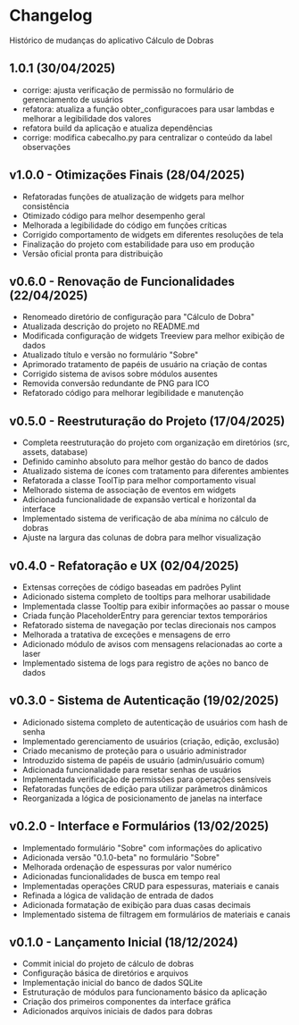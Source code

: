 # Changelog

Histórico de mudanças do aplicativo Cálculo de Dobras

## 1.0.1 (30/04/2025)

- corrige: ajusta verificação de permissão no formulário de gerenciamento de usuários
- refatora: atualiza a função obter_configuracoes para usar lambdas e melhorar a legibilidade dos valores
- refatora build da aplicação e atualiza dependências
- corrige: modifica cabecalho.py para centralizar o conteúdo da label observações

## v1.0.0 - Otimizações Finais (28/04/2025)

- Refatoradas funções de atualização de widgets para melhor consistência
- Otimizado código para melhor desempenho geral
- Melhorada a legibilidade do código em funções críticas
- Corrigido comportamento de widgets em diferentes resoluções de tela
- Finalização do projeto com estabilidade para uso em produção
- Versão oficial pronta para distribuição

## v0.6.0 - Renovação de Funcionalidades (22/04/2025)

- Renomeado diretório de configuração para "Cálculo de Dobra"
- Atualizada descrição do projeto no README.md
- Modificada configuração de widgets Treeview para melhor exibição de dados
- Atualizado título e versão no formulário "Sobre"
- Aprimorado tratamento de papéis de usuário na criação de contas
- Corrigido sistema de avisos sobre módulos ausentes
- Removida conversão redundante de PNG para ICO
- Refatorado código para melhorar legibilidade e manutenção

## v0.5.0 - Reestruturação do Projeto (17/04/2025)

- Completa reestruturação do projeto com organização em diretórios (src, assets, database)
- Definido caminho absoluto para melhor gestão do banco de dados
- Atualizado sistema de ícones com tratamento para diferentes ambientes
- Refatorada a classe ToolTip para melhor comportamento visual
- Melhorado sistema de associação de eventos em widgets
- Adicionada funcionalidade de expansão vertical e horizontal da interface
- Implementado sistema de verificação de aba mínima no cálculo de dobras
- Ajuste na largura das colunas de dobra para melhor visualização

## v0.4.0 - Refatoração e UX (02/04/2025)

- Extensas correções de código baseadas em padrões Pylint
- Adicionado sistema completo de tooltips para melhorar usabilidade
- Implementada classe Tooltip para exibir informações ao passar o mouse
- Criada função PlaceholderEntry para gerenciar textos temporários
- Refatorado sistema de navegação por teclas direcionais nos campos
- Melhorada a tratativa de exceções e mensagens de erro
- Adicionado módulo de avisos com mensagens relacionadas ao corte a laser
- Implementado sistema de logs para registro de ações no banco de dados

## v0.3.0 - Sistema de Autenticação (19/02/2025)

- Adicionado sistema completo de autenticação de usuários com hash de senha
- Implementado gerenciamento de usuários (criação, edição, exclusão)
- Criado mecanismo de proteção para o usuário administrador
- Introduzido sistema de papéis de usuário (admin/usuário comum)
- Adicionada funcionalidade para resetar senhas de usuários
- Implementada verificação de permissões para operações sensíveis
- Refatoradas funções de edição para utilizar parâmetros dinâmicos
- Reorganizada a lógica de posicionamento de janelas na interface

## v0.2.0 - Interface e Formulários (13/02/2025)

- Implementado formulário "Sobre" com informações do aplicativo
- Adicionada versão "0.1.0-beta" no formulário "Sobre"
- Melhorada ordenação de espessuras por valor numérico
- Adicionadas funcionalidades de busca em tempo real
- Implementadas operações CRUD para espessuras, materiais e canais
- Refinada a lógica de validação de entrada de dados
- Adicionada formatação de exibição para duas casas decimais
- Implementado sistema de filtragem em formulários de materiais e canais

## v0.1.0 - Lançamento Inicial (18/12/2024)

- Commit inicial do projeto de cálculo de dobras
- Configuração básica de diretórios e arquivos
- Implementação inicial do banco de dados SQLite
- Estruturação de módulos para funcionamento básico da aplicação
- Criação dos primeiros componentes da interface gráfica
- Adicionados arquivos iniciais de dados para dobras

